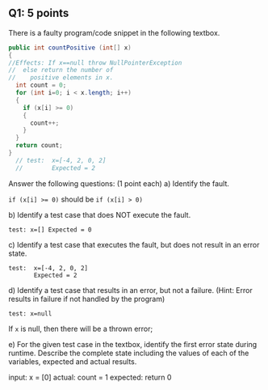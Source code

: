 ## Q1: 5 points

There is a faulty program/code snippet in the following textbox.

```java
public int countPositive (int[] x)
{
//Effects: If x==null throw NullPointerException
//  else return the number of
//    positive elements in x.
  int count = 0;
  for (int i=0; i < x.length; i++)
  {
    if (x[i] >= 0)
    {
      count++;
    }
  }
  return count;
}
  // test:  x=[-4, 2, 0, 2]
  //        Expected = 2
```

Answer the following questions: (1 point each)
a) Identify the fault.

`if (x[i] >= 0)` should be `if (x[i] > 0)`

b) Identify a test case that does NOT execute the fault.

```
test: x=[] Expected = 0
```

c) Identify a test case that executes the fault, but does not result in an error state.

```
test:  x=[-4, 2, 0, 2]
       Expected = 2
```

d) Identify a test case that results in an error, but not a failure. (Hint: Error results in failure if not handled by the program)

```
test: x=null
``` 

If `x` is null, then there will be a thrown error;

e) For the given test case in the textbox, identify the first error state during runtime. Describe the complete state including the values of each of the variables, expected and actual results.

input: x = [0]
actual: count = 1
expected: return 0
